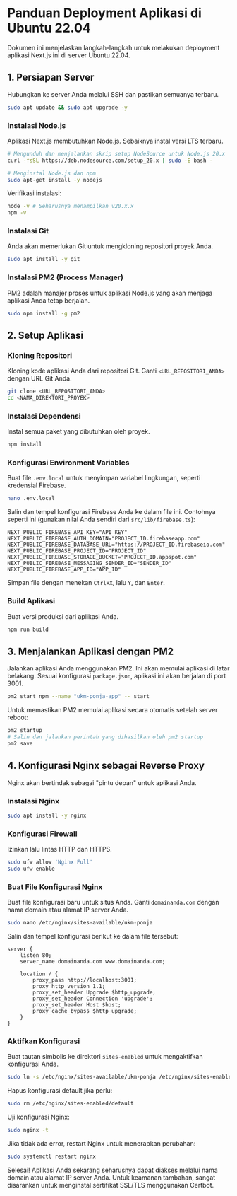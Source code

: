 
# Panduan Deployment Aplikasi di Ubuntu 22.04

Dokumen ini menjelaskan langkah-langkah untuk melakukan deployment aplikasi Next.js ini di server Ubuntu 22.04.

## 1. Persiapan Server

Hubungkan ke server Anda melalui SSH dan pastikan semuanya terbaru.

```bash
sudo apt update && sudo apt upgrade -y
```

### Instalasi Node.js

Aplikasi Next.js membutuhkan Node.js. Sebaiknya instal versi LTS terbaru.

```bash
# Mengunduh dan menjalankan skrip setup NodeSource untuk Node.js 20.x
curl -fsSL https://deb.nodesource.com/setup_20.x | sudo -E bash -

# Menginstal Node.js dan npm
sudo apt-get install -y nodejs
```

Verifikasi instalasi:
```bash
node -v # Seharusnya menampilkan v20.x.x
npm -v
```

### Instalasi Git

Anda akan memerlukan Git untuk mengkloning repositori proyek Anda.

```bash
sudo apt install -y git
```

### Instalasi PM2 (Process Manager)

PM2 adalah manajer proses untuk aplikasi Node.js yang akan menjaga aplikasi Anda tetap berjalan.

```bash
sudo npm install -g pm2
```

## 2. Setup Aplikasi

### Kloning Repositori

Kloning kode aplikasi Anda dari repositori Git. Ganti `<URL_REPOSITORI_ANDA>` dengan URL Git Anda.

```bash
git clone <URL_REPOSITORI_ANDA>
cd <NAMA_DIREKTORI_PROYEK>
```

### Instalasi Dependensi

Instal semua paket yang dibutuhkan oleh proyek.

```bash
npm install
```

### Konfigurasi Environment Variables

Buat file `.env.local` untuk menyimpan variabel lingkungan, seperti kredensial Firebase.

```bash
nano .env.local
```

Salin dan tempel konfigurasi Firebase Anda ke dalam file ini. Contohnya seperti ini (gunakan nilai Anda sendiri dari `src/lib/firebase.ts`):

```
NEXT_PUBLIC_FIREBASE_API_KEY="API_KEY"
NEXT_PUBLIC_FIREBASE_AUTH_DOMAIN="PROJECT_ID.firebaseapp.com"
NEXT_PUBLIC_FIREBASE_DATABASE_URL="https://PROJECT_ID.firebaseio.com"
NEXT_PUBLIC_FIREBASE_PROJECT_ID="PROJECT_ID"
NEXT_PUBLIC_FIREBASE_STORAGE_BUCKET="PROJECT_ID.appspot.com"
NEXT_PUBLIC_FIREBASE_MESSAGING_SENDER_ID="SENDER_ID"
NEXT_PUBLIC_FIREBASE_APP_ID="APP_ID"
```

Simpan file dengan menekan `Ctrl+X`, lalu `Y`, dan `Enter`.

### Build Aplikasi

Buat versi produksi dari aplikasi Anda.

```bash
npm run build
```

## 3. Menjalankan Aplikasi dengan PM2

Jalankan aplikasi Anda menggunakan PM2. Ini akan memulai aplikasi di latar belakang. Sesuai konfigurasi `package.json`, aplikasi ini akan berjalan di port 3001.

```bash
pm2 start npm --name "ukm-ponja-app" -- start
```

Untuk memastikan PM2 memulai aplikasi secara otomatis setelah server reboot:

```bash
pm2 startup
# Salin dan jalankan perintah yang dihasilkan oleh pm2 startup
pm2 save
```

## 4. Konfigurasi Nginx sebagai Reverse Proxy

Nginx akan bertindak sebagai "pintu depan" untuk aplikasi Anda.

### Instalasi Nginx

```bash
sudo apt install -y nginx
```

### Konfigurasi Firewall

Izinkan lalu lintas HTTP dan HTTPS.

```bash
sudo ufw allow 'Nginx Full'
sudo ufw enable
```

### Buat File Konfigurasi Nginx

Buat file konfigurasi baru untuk situs Anda. Ganti `domainanda.com` dengan nama domain atau alamat IP server Anda.

```bash
sudo nano /etc/nginx/sites-available/ukm-ponja
```

Salin dan tempel konfigurasi berikut ke dalam file tersebut:

```nginx
server {
    listen 80;
    server_name domainanda.com www.domainanda.com;

    location / {
        proxy_pass http://localhost:3001;
        proxy_http_version 1.1;
        proxy_set_header Upgrade $http_upgrade;
        proxy_set_header Connection 'upgrade';
        proxy_set_header Host $host;
        proxy_cache_bypass $http_upgrade;
    }
}
```

### Aktifkan Konfigurasi

Buat tautan simbolis ke direktori `sites-enabled` untuk mengaktifkan konfigurasi Anda.

```bash
sudo ln -s /etc/nginx/sites-available/ukm-ponja /etc/nginx/sites-enabled/
```

Hapus konfigurasi default jika perlu:
```bash
sudo rm /etc/nginx/sites-enabled/default
```

Uji konfigurasi Nginx:

```bash
sudo nginx -t
```

Jika tidak ada error, restart Nginx untuk menerapkan perubahan:

```bash
sudo systemctl restart nginx
```

Selesai! Aplikasi Anda sekarang seharusnya dapat diakses melalui nama domain atau alamat IP server Anda. Untuk keamanan tambahan, sangat disarankan untuk menginstal sertifikat SSL/TLS menggunakan Certbot.
